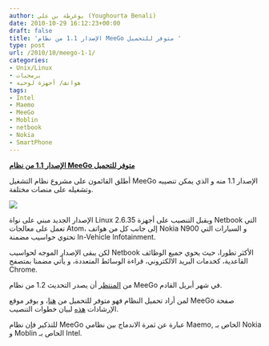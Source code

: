 ```yaml
---
author: يوغرطة بن علي (Youghourta Benali)
date: 2010-10-29 16:12:23+00:00
draft: false
title: 'الإصدار 1.1 من نظام MeeGo متوفر للتحميل '
type: post
url: /2010/10/meego-1-1/
categories:
- Unix/Linux
- برمجيات
- هواتف/ أجهزة لوحية
tags:
- Intel
- Maemo
- MeeGo
- Moblin
- netbook
- Nokia
- SmartPhone
---
```


**[الإصدار 1.1 من نظام MeeGo متوفر للتحميل](http://www.it-scoop.com/2010/10/meego-1-1/ )**




أطلق القائمون على مشروع نظام التشغيل MeeGo الإصدار 1.1 منه و الذي يمكن تنصيبه وتشغيله على منصات مختلفة.




[![](http://farm2.static.flickr.com/1117/5125188971_f96c7281a4_o.jpg )
](http://www.it-scoop.com/2010/10/meego-1-1/)


الإصدار الجديد مبني على نواة Linux 2.6.35 ويقبل التنصيب على أجهزة Netbook التي تعمل على معالجات Atom، إلى جانب كل من هواتف Nokia N900 و السيارات التي تحتوي حواسيب مضمنة In-Vehicle Infotainment.

لكن يبقى الإصدار الموجه لحواسيب Netbook الأكثر تطورا، حيث يحوي جميع الوظائف القاعدية، كخدمات البريد الالكتروني، قراءة الوسائط المتعددة، و يأتي مضمنا بمتصفح Chrome.

من [المنتظر](http://meego.com/community/blogs/valhalla/2010/meego-1.1-release) أن يصدر التحديث 1.2 من نظام MeeGo في شهر أبريل القادم.

لمن أراد تحميل النظام فهو متوفر للتحميل من [هنا](http://meego.com/downloads)، و يوفر موقع MeeGo صفحة الإرشادات [هذه](http://meego.com/devices/netbook/installing-meego-your-netbook) لبيان خطوات التنصيب.

للتذكير فإن نظام MeeGo عبارة عن ثمرة الاندماج بين نظامي Maemo, الخاص بـ Nokia و Moblin الخاص بـ Intel.

